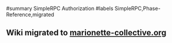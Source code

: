﻿#summary SimpleRPC Authorization
#labels SimpleRPC,Phase-Reference,migrated

## Wiki migrated to [marionette-collective.org](http://marionette-collective.org/simplerpc/authorization.html) ##